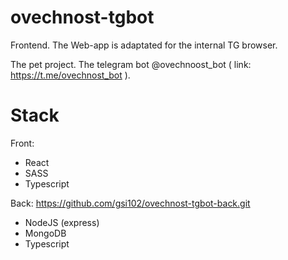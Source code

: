 # ovechnost-tgbot

Frontend. The Web-app is adaptated for the internal TG browser.

The pet project. The telegram bot @ovechnoost_bot ( link: https://t.me/ovechnost_bot ).

# Stack

Front:
- React
- SASS
- Typescript

Back:
https://github.com/gsi102/ovechnost-tgbot-back.git
- NodeJS (express)
- MongoDB
- Typescript





